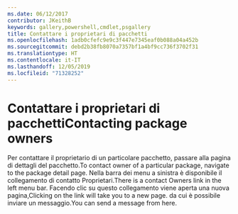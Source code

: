```yaml
---
ms.date: 06/12/2017
contributor: JKeithB
keywords: gallery,powershell,cmdlet,psgallery
title: Contattare i proprietari di pacchetti
ms.openlocfilehash: 1adb0cfefc9e9c3f447e7345eaf0b088a04a452b
ms.sourcegitcommit: debd2b38fb8070a7357bf1a4bf9cc736f3702f31
ms.translationtype: HT
ms.contentlocale: it-IT
ms.lasthandoff: 12/05/2019
ms.locfileid: "71328252"
---
```

# <a name="contacting-package-owners"></a><span data-ttu-id="7a9ed-103">Contattare i proprietari di pacchetti</span><span class="sxs-lookup"><span data-stu-id="7a9ed-103">Contacting package owners</span></span>

<span data-ttu-id="7a9ed-104">Per contattare il proprietario di un particolare pacchetto, passare alla pagina di dettagli del pacchetto.</span><span class="sxs-lookup"><span data-stu-id="7a9ed-104">To contact owner of a particular package, navigate to the package detail page.</span></span>
<span data-ttu-id="7a9ed-105">Nella barra dei menu a sinistra è disponibile il collegamento di contatto Proprietari.</span><span class="sxs-lookup"><span data-stu-id="7a9ed-105">There is a contact Owners link in the left menu bar.</span></span>
<span data-ttu-id="7a9ed-106">Facendo clic su questo collegamento viene aperta una nuova pagina,</span><span class="sxs-lookup"><span data-stu-id="7a9ed-106">Clicking on the link will take you to a new page.</span></span>
<span data-ttu-id="7a9ed-107">da cui è possibile inviare un messaggio.</span><span class="sxs-lookup"><span data-stu-id="7a9ed-107">You can send a message from here.</span></span>
